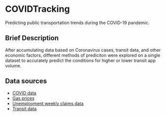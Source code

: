 # COVIDTracking

Predicting public transportation trends during the COVID-19 pandemic. 

## Brief Description
After accumulating data based on Coronavirus cases, transit data, and other economic factors, different methods of prediciton were explored on a single dataset to accurately predict the conditions for higher or lower transit app volume.

## Data sources
* [COVID data](https://covidtracking.com/data)
* [Gas prices](https://datahub.io/core/natural-gas)
* [Unemployment weekly claims data](https://oui.doleta.gov/unemploy/claims.asp)
* [Transit data](https://transitapp.com/coronavirus)
